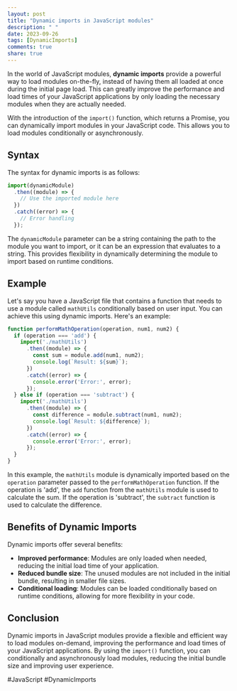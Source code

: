 ```yaml
---
layout: post
title: "Dynamic imports in JavaScript modules"
description: " "
date: 2023-09-26
tags: [DynamicImports]
comments: true
share: true
---
```


In the world of JavaScript modules, **dynamic imports** provide a powerful way to load modules on-the-fly, instead of having them all loaded at once during the initial page load. This can greatly improve the performance and load times of your JavaScript applications by only loading the necessary modules when they are actually needed.

With the introduction of the `import()` function, which returns a Promise, you can dynamically import modules in your JavaScript code. This allows you to load modules conditionally or asynchronously.

## Syntax

The syntax for dynamic imports is as follows:

```javascript
import(dynamicModule)
  .then((module) => {
    // Use the imported module here
  })
  .catch((error) => {
    // Error handling
  });
```

The `dynamicModule` parameter can be a string containing the path to the module you want to import, or it can be an expression that evaluates to a string. This provides flexibility in dynamically determining the module to import based on runtime conditions.

## Example

Let's say you have a JavaScript file that contains a function that needs to use a module called `mathUtils` conditionally based on user input. You can achieve this using dynamic imports. Here's an example:

```javascript
function performMathOperation(operation, num1, num2) {
  if (operation === 'add') {
    import('./mathUtils')
      .then((module) => {
        const sum = module.add(num1, num2);
        console.log(`Result: ${sum}`);
      })
      .catch((error) => {
        console.error('Error:', error);
      });
  } else if (operation === 'subtract') {
    import('./mathUtils')
      .then((module) => {
        const difference = module.subtract(num1, num2);
        console.log(`Result: ${difference}`);
      })
      .catch((error) => {
        console.error('Error:', error);
      });
  }
}
```

In this example, the `mathUtils` module is dynamically imported based on the `operation` parameter passed to the `performMathOperation` function. If the operation is 'add', the `add` function from the `mathUtils` module is used to calculate the sum. If the operation is 'subtract', the `subtract` function is used to calculate the difference.

## Benefits of Dynamic Imports

Dynamic imports offer several benefits:

- **Improved performance**: Modules are only loaded when needed, reducing the initial load time of your application.
- **Reduced bundle size**: The unused modules are not included in the initial bundle, resulting in smaller file sizes.
- **Conditional loading**: Modules can be loaded conditionally based on runtime conditions, allowing for more flexibility in your code.

## Conclusion

Dynamic imports in JavaScript modules provide a flexible and efficient way to load modules on-demand, improving the performance and load times of your JavaScript applications. By using the `import()` function, you can conditionally and asynchronously load modules, reducing the initial bundle size and improving user experience.

#JavaScript #DynamicImports